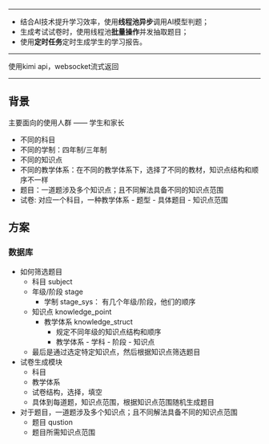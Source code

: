 
---
- 结合AI技术提升学习效率，使用**线程池异步**调用AI模型判题；
- 生成考试试卷时，使用线程池**批量操作**并发抽取题目；
- 使用**定时任务**定时生成学生的学习报告。
---
使用kimi api，websocket流式返回

---
## 背景
主要面向的使用人群 —— 学生和家长
- 不同的科目
- 不同的学制：四年制/三年制
- 不同的知识点
- 不同的教学体系：在不同的教学体系下，选择了不同的教材，知识点结构和顺序不一样
- 题目：一道题涉及多个知识点；且不同解法具备不同的知识点范围
- 试卷: 对应一个科目，一种教学体系 - 题型 - 具体题目 - 知识点范围
## 方案
### 数据库
- 如何筛选题目
	- 科目 subject
	- 年级/阶段 stage
		- 学制 stage_sys： 有几个年级/阶段，他们的顺序
	- 知识点 knowledge_point
		- 教学体系 knowledge_struct
			- 规定不同年级的知识点结构和顺序
			- 教学体系 - 学科 - 阶段 - 知识点 
	- 最后是通过选定特定知识点，然后根据知识点筛选题目
- 试卷生成模块
	- 科目
	- 教学体系
	- 试卷结构，选择，填空
	- 具体到每道题，知识点范围，根据知识点范围随机生成题目
- 对于题目，一道题涉及多个知识点；且不同解法具备不同的知识点范围
	- 题目 qustion
	- 题目所需知识点范围
